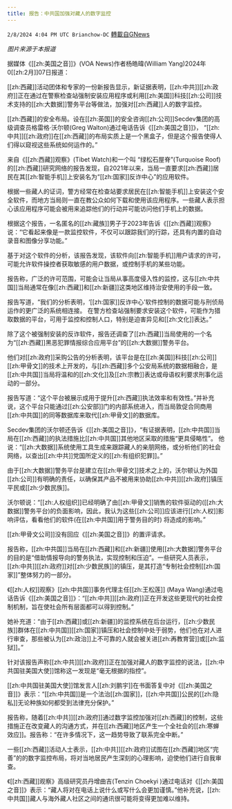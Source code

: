 ```yaml
---
title: 报告：中共国加强对藏人的数字监控
---
```

`2/8/2024 4:04 PM UTC Brianchow-DC` [轉載自GNews](https://gnews.org/articles/2293062)

*图片来源于本报道*

据媒体《[[zh:美国之音]]》(VOA News)作者杨皓暐(William Yang)2024年0[[zh:2月]]07日报道：

[[zh:西藏]]活动团体和专家的一份新报告显示，新证据表明，[[zh:中共]][[zh:政府]]正在通过在警察检查站强制安装应用程序或利用[[zh:美国]]科技[[zh:公司]]技术支持的[[zh:大数据]]警务平台等做法，加强对[[zh:西藏]]人的数字监控。

​​​​​​​​​​​​​​​​​​​​​​​​​​​​[[zh:西藏]]的安全布局。设在[[zh:英国]]的安全咨询[[zh:公司]]Secdev集团的高级调查员格雷格·沃尔顿(Greg Walton)通过电话告诉《[[zh:美国之音]]》， “[[zh:中共]][[zh:政府]]在[[zh:西藏]]的布局实质上是一个黑盒子，但是这个报告使得人们得以窥视这些系统如何运作的。”

来自《[[zh:西藏]]观察》(Tibet Watch)和一个叫 “绿松石屋脊”(Turquoise Roof)的[[zh:西藏]]研究网络的报告发现，自2021年以来，当局一直要求[[zh:西藏]]居民在其[[zh:智能手机]]上安装名为“[[zh:国家]]反诈中心”的应用软件。

根据一些藏人的证词，警方经常在检查站要求居民在[[zh:智能手机]]上安装这个安全软件，而地方当局则一直在教公众如何下载和使用该应用程序。一些藏人表示担心该应用程序可能会被用来追踪他们的行动并可能访问他们手机上的数据。

根据这个报告，一名匿名的[[zh:藏族]]男子于2023年告诉《[[zh:西藏]]观察》说：“它看起来像是一款监控软件，不仅可以跟踪我们的行踪，还具有内置的自动录音和图像分享功能。”

基于对这个软件的分析，该报告发现，该软件向[[zh:智能手机]]用户请求的许可，可能允许软件操控者获取敏感的用户数据，或控制手机的某些功能。

报告称，广泛的许可范围，可能会让当局从事高度侵入性的监控，这与[[zh:中共国]]当局通常在像[[zh:西藏]]和[[zh:新疆]]这类地区维持治安使用的手段一致。

报告写道，“我们的分析表明，‘[[zh:国家]]反诈中心’软件控制的数据可能与刑侦局运作的更广泛的系统相连接。 在警方检查站强制要求安装这个软件，可能作为猎取数据的平台，可用于监控和控制人口，特别是迫害异见和[[zh:文化]]表达。”

除了这个被强制安装的反诈软件，报告还调查了[[zh:西藏]]当局使用的一个名为“[[zh:西藏]]黑恶犯罪情报综合应用平台”的[[zh:大数据]]警务平台。

他们对[[zh:政府]]采购公告的分析表明，该平台是在[[zh:美国]]科技[[zh:公司]][[zh:甲骨文]]的技术上开发的，与[[zh:西藏]]多个公安局系统的数据相融合，是[[zh:中共国]]当局将温和的[[zh:文化]]及[[zh:宗教]]表达或母语权利要求刑事化运动的一部分。

报告写道：“这个平台被展示成用于提升[[zh:西藏]]执法效率和有效性。”并补充说，这个平台只能通过[[zh:公安部]]门的内部系统进入，而当局敦促合同商用[[zh:中共国]]的同等数据库来取代[[zh:甲骨文]]的数据库。

Secdev集团的沃尔顿还告诉《[[zh:美国之音]]》，“有证据表明，[[zh:中共国]]当局在[[zh:西藏]]的执法措施比[[zh:中共国]]其他地区采取的措施“更具侵略性”。 他说：“[[zh:大数据]]系统使用工具生成来跟踪藏人的亲朋网络，或分析他们的社会网络，以查出[[zh:中共]]党国所定义的[[zh:有组织犯罪]]。”

由于[[zh:大数据]]警务平台是建立在[[zh:甲骨文]]技术之上的，沃尔顿认为外国[[zh:公司]]有明确的责任，以确保其产品不被用来协助[[zh:中共]][[zh:政府]]镇压平民或[[zh:少数民族]]。

沃尔顿说：“[[zh:人权组织]]已经明确了由[[zh:甲骨文]]销售的软件驱动的([[zh:大数据]]警务平台)的负面影响，因此，我认为这些[[zh:公司]]应该进行[[zh:人权]]影响评估，看看他们的软件(在[[zh:中共国]]用于警务目的时) 将造成的影响。”

[[zh:甲骨文公司]]没有回应《[[zh:美国之音]]》的置评请求。

报告称，[[zh:中共国]]当局在[[zh:西藏]]和[[zh:新疆]]使用[[zh:大数据]]警务平台的目的是“借助情报导向的警务执法，实现控制和压迫”。一些研究人员表示，[[zh:中共]][[zh:政府]]对[[zh:少数民族]]的镇压，是其打造“专制社会控制[[zh:国家]]”整体努力的一部分。

《[[zh:人权]]观察》[[zh:中共国]]事务代理主任[[zh:王松莲]] (Maya Wang)通过电话告诉《[[zh:美国之音]]》：“[[zh:中共]][[zh:政府]]正在开发这些更现代的社会控制机制，旨在使社会所有层面都可以得到控制。”

她补充道：“由于[[zh:西藏]]或[[zh:新疆]]的监控系统在后台运行，[[zh:少数民族]]群体在[[zh:中共国]][[zh:国家]]镇压和社会控制中处于弱势，他们也在对人进行审查，那些被认为[[zh:政治]]上不可靠的人就会被关进[[zh:再教育营]]或[[zh:监狱]]。”

针对该报告声称[[zh:中共]][[zh:政府]]正在加强对藏人的数字监控的说法，[[zh:中共国驻美国大使]]馆称这一发现是“毫无根据的指控”。

[[zh:中共国驻美国大使]]馆发言人[[zh:刘鹏宇]]在书面答复中对《[[zh:美国之音]]》表示：“[[zh:中共国]]是一个法治[[zh:国家]]，[[zh:中共国]]公民的[[zh:隐私]]无论种族如何都受到法律充分保护。”

报告称，随着[[zh:中共]][[zh:政府]]通过数字监控加强对[[zh:西藏]]的控制，这些措施正在改变藏人的沟通方式，并在[[zh:西藏]]地区产生一个全社会的[[zh:寒蝉效应]]。报告称：“在许多情况下，这一趋势导致了联系完全中断。”

一些[[zh:西藏]]活动人士表示，[[zh:中共]][[zh:政府]]试图在[[zh:西藏]]地区“完善”的的数字监控布局，将对当地居民产生深刻的心理影响，迫使他们进行自我审查。

《[[zh:西藏]]观察》高级研究员丹增曲吉(Tenzin Choekyi )通过电话对《[[zh:美国之音]]》表示：“藏人将对在电话上说什么或写什么会更加谨慎。”他补充说，[[zh:中共国]]藏人与海外藏人社区之间的通讯很可能将变得更加难以维持。
